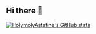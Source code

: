 ## Hi there 👋
[![HolymolyAstatine's GitHub stats](https://github-readme-stats.vercel.app/apiHolymolyAstatine=anuraghazra)](https://github.com/anuraghazra/github-readme-stats)
<!--
**HolymolyAstatine/HolymolyAstatine** is a ✨ _special_ ✨ repository because its `README.md` (this file) appears on your GitHub profile.

Here are some ideas to get you started:

- 🔭 I’m currently working on ...
- 🌱 I’m currently learning ...
- 👯 I’m looking to collaborate on ...
- 🤔 I’m looking for help with ...
- 💬 Ask me about ...
- 📫 How to reach me: ...
- 😄 Pronouns: ...
- ⚡ Fun fact: ...
-->
